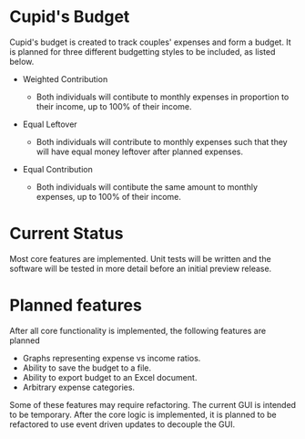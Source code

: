# Cupid's Budget

Cupid's budget is created to track couples' expenses and form a budget. It is planned for three different budgetting styles to be included, as listed below.

* Weighted Contribution
  * Both individuals will contibute to monthly expenses in proportion to their income, up to 100% of their income.

* Equal Leftover
  * Both individuals will contribute to monthly expenses such that they will have equal money leftover after planned expenses.

* Equal Contribution
  * Both individuals will contibute the same amount to monthly expenses, up to 100% of their income.

# Current Status
Most core features are implemented. Unit tests will be written and the software will be tested in more detail before an initial preview release.

# Planned features
After all core functionality is implemented, the following features are planned

* Graphs representing expense vs income ratios.
* Ability to save the budget to a file.
* Ability to export budget to an Excel document.
* Arbitrary expense categories.

Some of these features may require refactoring. The current GUI is intended to be temporary. After the core logic is implemented, it is planned to be refactored to use event driven updates to decouple the GUI.
